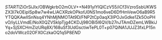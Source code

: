 $START$IZiOrSiJIx/OBWgkrbO2mOLV++N491ylYlQlCzV55/iCf3VzroSsbUKWSZX3I7kOEiplSp8w7w4wLlACXRzkOPkofJ0NS1mo6veD6DfHmVewO6aB9R5YTQQKAwIlSnNsq4YNhMjNMOTAt9D/FNP2tCp0aqX3IPOJxGdke1Zk5OoPHvO/iyLLVmdE/NoX0QZVSkIpTjg4CKDJj98OBi5l6QV/b27nJTAmDZemLWBkiJYq+SjSXCHmZizURq8X/168uSf3UdGsctiwTePL0T+p07QiNA1JUJZ3fxLP15no2doVWcz02OFX0CzkaOQ1q5P8$END$